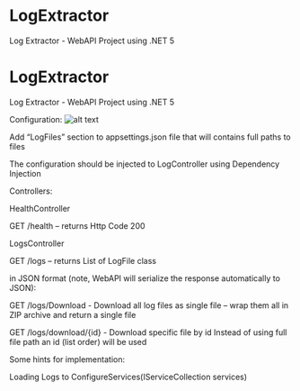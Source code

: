 # LogExtractor
Log Extractor -  WebAPI Project using .NET 5

# LogExtractor
Log Extractor -  WebAPI Project using .NET 5

Configuration:
![alt text](https://github.com/[username]/[reponame]/blob/[branch]/image.jpg?raw=true)
 

Add “LogFiles” section to appsettings.json file that will contains full paths to files


 

The configuration should be injected to LogController using Dependency Injection

 
 

Controllers:

 

HealthController

GET /health – returns Http Code 200
 

LogsController

GET /logs – returns List of LogFile class



 

in JSON format (note, WebAPI will serialize the response automatically to JSON):





GET /logs/Download - Download all log files as single file – wrap them all in ZIP archive and return a single file
 

GET /logs/download/{id} - Download specific file by id
Instead of using full file path an id (list order) will be used

 

 

 

Some hints for implementation:

Loading Logs to ConfigureServices(IServiceCollection services)



